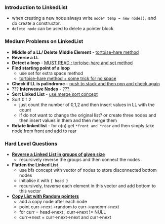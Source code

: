 ### Introduction to LinkedList
- when creating a new node always write `node* temp = new node();` and do create a constructor.
- `delete node` can be used to delete a pointer block.

### Medium Problems on LinkedList
- __Middle of a LL/ Delete Middle Element__ - [tortoise-hare method](linked_list/middle.cpp)
- __Reverse a LL__ 
- __Detect a loop__ - [MUST READ : tortoise-hare and set method](linked_list/loop.cpp)
- __Find starting point of a loop__ 
    - use set for extra space method
    - [tortoise-hare method + some trick for no space](https://takeuforward.org/data-structure/starting-point-of-loop-in-a-linked-list/)
- __Check if LL is palindrome__ - [push to stack and then pop and check again](https://leetcode.com/submissions/detail/809283542/)
- ??? __Interweave Nodes__ - [???](https://www.codingninjas.com/codestudio/problems/interweave-nodes_764142?topList=top-amazon-coding-interview-questions)
- __Sort Linked List__ - [use merge sort concept](linked_list/sort.cpp)
- Sort 0 1 2 
    - just count the number of 0,1,2 and then insert values in LL with the count
    - if do not want to change the original list? or create three nodes and then insert values in them and then merge them
- __Rotate linked list__ - for o(n) get `*front and *rear` and then simply take node from front and add to rear

### Hard Level Questions
- __[Reverse a Linked List in groups of given size](linked_list/reverse_grp.cpp)__
    - recursively reverse the groups and then connect the nodes
- __Flatten the Linked List__
    - use bfs concept with vector of nodes to store disconnected bottom nodes 
    - initialise it with `{ head }`
    - recursively, traverse each element in this vector and add bottom to this vector
- __[Copy List with Random pointers](https://leetcode.com/problems/copy-list-with-random-pointer/submissions/)__
    - add a copy node after each node
    - point curr->next->random to curr->random->next
    - for curr = head->next ; curr->next != NULL  
    - curr->next = curr->next->next and curr->next